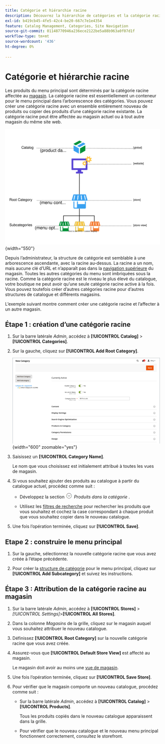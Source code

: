 ```yaml
---
title: Catégorie et hiérarchie racine
description: Découvrez la hiérarchie de catégories et la catégorie racine, qui agit comme un conteneur pour le menu principal dans l’arborescence des catégories.
exl-id: b419cb45-4fe5-42c4-be20-667c7e1e4354
feature: Catalog Management, Categories, Site Navigation
source-git-commit: 01148770946a236ece2122be5a88b963a0f07d1f
workflow-type: tm+mt
source-wordcount: '436'
ht-degree: 0%

---
```


# Catégorie et hiérarchie racine

Les produits du menu principal sont déterminés par la catégorie racine affectée au [magasin](../stores-purchase/stores.md#add-stores). La catégorie racine est essentiellement un conteneur pour le menu principal dans l’arborescence des catégories. Vous pouvez créer une catégorie racine avec un ensemble entièrement nouveau de produits ou copier des produits d’une catégorie racine existante. La catégorie racine peut être affectée au magasin actuel ou à tout autre magasin du même site web.

![ Diagramme de hiérarchie de catalogue ](./assets/catalog-hierarchy-scope.svg){width="550"}

Depuis l’administrateur, la structure de catégorie est semblable à une arborescence ascendante, avec la racine au-dessus. La racine a un nom, mais aucune clé d’URL et n’apparaît pas dans la [navigation supérieure](navigation-top.md) du magasin. Toutes les autres catégories du menu sont imbriquées sous la racine. Comme la catégorie racine est le niveau le plus élevé du catalogue, votre boutique ne peut avoir qu’une seule catégorie racine active à la fois. Vous pouvez toutefois créer d’autres catégories racine pour d’autres structures de catalogue et différents magasins.

L’exemple suivant montre comment créer une catégorie racine et l’affecter à un autre magasin.

## Étape 1 : création d’une catégorie racine

1. Sur la barre latérale _Admin_, accédez à **[!UICONTROL Catalog]** > **[!UICONTROL Categories]**.

1. Sur la gauche, cliquez sur **[!UICONTROL Add Root Category]**.

   ![Nouvelle catégorie racine](./assets/category-root-ee.png){width="600" zoomable="yes"}

1. Saisissez un **[!UICONTROL Category Name]**.

   Le nom que vous choisissez est initialement attribué à toutes les vues de magasin.

1. Si vous souhaitez ajouter des produits au catalogue à partir du catalogue actuel, procédez comme suit :

   - Développez la section ![Sélecteur d’extension](../assets/icon-display-expand.png) _Produits dans la catégorie_ .

   - Utilisez les [filtres de recherche](../getting-started/admin-grid-controls.md) pour rechercher les produits que vous souhaitez et cochez la case correspondant à chaque produit que vous souhaitez copier dans le nouveau catalogue.

1. Une fois l’opération terminée, cliquez sur **[!UICONTROL Save]**.

## Etape 2 : construire le menu principal

1. Sur la gauche, sélectionnez la nouvelle catégorie racine que vous avez créée à l’étape précédente.

1. Pour créer la [structure de catégorie](category-create.md) pour le menu principal, cliquez sur **[!UICONTROL Add Subcategory]** et suivez les instructions.

## Étape 3 : Attribution de la catégorie racine au magasin

1. Sur la barre latérale _Admin_, accédez à **[!UICONTROL Stores]** > _[!UICONTROL Settings]_>**[!UICONTROL All Stores]**.

1. Dans la colonne _Magasins_ de la grille, cliquez sur le magasin auquel vous souhaitez attribuer le nouveau catalogue.

1. Définissez **[!UICONTROL Root Category]** sur la nouvelle catégorie racine que vous avez créée.

1. Assurez-vous que **[!UICONTROL Default Store View]** est affecté au magasin.

   Le magasin doit avoir au moins une [vue de magasin](../stores-purchase/store-views.md).

1. Une fois l’opération terminée, cliquez sur **[!UICONTROL Save Store]**.

1. Pour vérifier que le magasin comporte un nouveau catalogue, procédez comme suit :

   - Sur la barre latérale _Admin_, accédez à **[!UICONTROL Catalog]** > **[!UICONTROL Products]**.

     Tous les produits copiés dans le nouveau catalogue apparaissent dans la grille.

   - Pour vérifier que le nouveau catalogue et le nouveau menu principal fonctionnent correctement, consultez le storefront.
